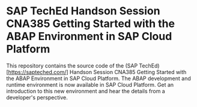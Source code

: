 # SAP TechEd Handson Session CNA385 Getting Started with the ABAP Environment in SAP Cloud Platform

This repository contains the source code of the (SAP TechEd)[https://sapteched.com/] Handson Session CNA385 Getting Started with the ABAP Environment in SAP Cloud Platform. The ABAP development and runtime environment is now available in SAP Cloud Platform. Get an introduction to this new environment and hear the details from a developer's perspective.
